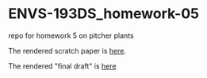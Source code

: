 # ENVS-193DS_homework-05
repo for homework 5 on pitcher plants  

The rendered scratch paper is [here](https://an-bui.github.io/ENVS-193DS_homework-05/code/scratch-paper.html).  

The rendered "final draft" is [here](https://an-bui.github.io/ENVS-193DS_homework-05/code/final-draft.html)
